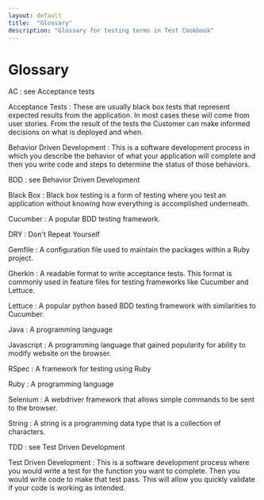 ```yaml
---
layout: default
title:  "Glossary"
description: "Glossary for testing terms in Test Cookbook"
---
```

# Glossary

AC
: see Acceptance tests

Acceptance Tests
: These are usually black box tests that represent expected results
from the application.  In most cases these will come from user stories.  From
the result of the tests the Customer can make informed decisions on what is
deployed and when.

Behavior Driven Development
: This is a software development process in which you describe the behavior of
what your application will complete and then you write code and steps to
determine the status of those behaviors.

BDD
: see Behavior Driven Development

Black Box
: Black box testing is a form of testing where you test an application
without knowing how everything is accomplished underneath.  

Cucumber
: A popular BDD testing framework.

DRY
: Don't Repeat Yourself

Gemfile
: A configuration file used to maintain the packages within a Ruby project.

Gherkin
: A readable format to write acceptance tests.  This format is commonly
used in feature files for testing frameworks like Cucumber and Lettuce.

Lettuce
: A popular python based BDD testing framework with similarities to
Cucumber.

Java
: A programming language

Javascript
: A programming language that gained popularity for ability to modify
website on the browser.

RSpec
: A framework for testing using Ruby

Ruby
: A programming language

Selenium
: A webdriver framework that allows simple commands to be sent to the
browser.

<a name="string">String</a>
: A string is a programming data type that is a collection of characters.

TDD
: see Test Driven Development

Test Driven Development
: This is a software development process where you would write a test for the
function you want to complete.  Then you would write code to make that test pass.
This will allow you quickly validate if your code is working as intended.
